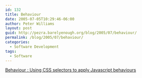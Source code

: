 ```yaml
---
id: 132
title: Behaviour
date: 2005-07-05T10:29:46-06:00
author: Peter Williams
layout: post
guid: http://pezra.barelyenough.org/blog/2005/07/behaviour/
permalink: /blog/2005/07/behaviour/
categories:
  - Software Development
tags:
  - Software
---
```

[Behaviour : Using CSS selectors to apply Javascript behaviours](http://www.ripcord.co.nz/behaviour/)
